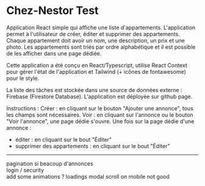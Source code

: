 # Chez-Nestor Test

Application React simple qui affiche une liste d'appartements.
L'application permet à l'utilisateur de créer, éditer et supprimer des appartements.
Chaque appartement doit avoir un nom, une description, un prix et une photo.
Les appartements sont triés par ordre alphabétique et il est possible de les afficher dans une page dédiée.

Cette application a été conçu en React/Typescript, utilise React Context pour gérer l'état de l'application et Tailwind (+ icônes de fontawesome) pour le style.

La liste des tâches est stockée dans une source de données externe : Firebase (Firestore Database).
L'application est déployée sur github page.

Instructions :
Créer : en cliquant sur le bouton "Ajouter une annonce", tous les champs sont nécessaires.
Voir : en cliquant sur l'annonce ou le bouton "Voir l'annonce", une page dédie s'ouvre.
Une fois sur la page dédie d'une annonce :
- éditer : en cliquant sur le bout "Éditer"
- supprimer des appartements : en cliquant sur le bout "Éditer"  




--------------
pagination si beacoup d'annonces  
login / security  
add some animations ?
loadings
modal scroll on mobile not good